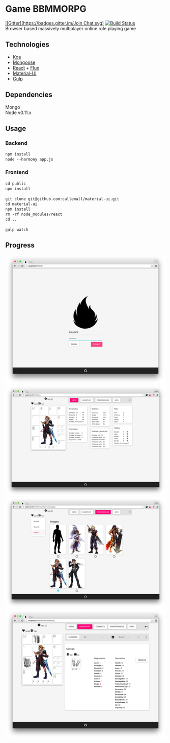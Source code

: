 # Game BBMMORPG
[![Gitter](https://badges.gitter.im/Join Chat.svg)](https://gitter.im/DragonLegend/game?utm_source=badge&utm_medium=badge&utm_campaign=pr-badge&utm_content=badge)
[![Build Status](https://img.shields.io/travis/DragonLegend/game/master.svg?style=flat-square)](https://travis-ci.org/DragonLegend/game)  
Browser based massively multiplayer online role playing game

## Technologies

* [Koa](http://koajs.com/)
* [Mongoose](http://mongoosejs.com/)
* [React](http://facebook.github.io/react/) + [Flux](http://facebook.github.io/flux/)
* [Material-UI](http://material-ui.com/)
* [Gulp](http://gulpjs.com/)

## Dependencies
Mongo  
Node v0.11.x

## Usage

### Backend
```
npm install  
node --harmony app.js
```

### Frontend
```
cd public
npm install

git clone git@github.com:callemall/material-ui.git
cd material-ui
npm install
rm -rf node_modules/react
cd ..

gulp watch
```

## Progress
![Signin](progress-signin.png)
![Hero](progress-hero.png)
![Preferences](progress-preferences.png)
![Inventory](progress-inventory.png)

